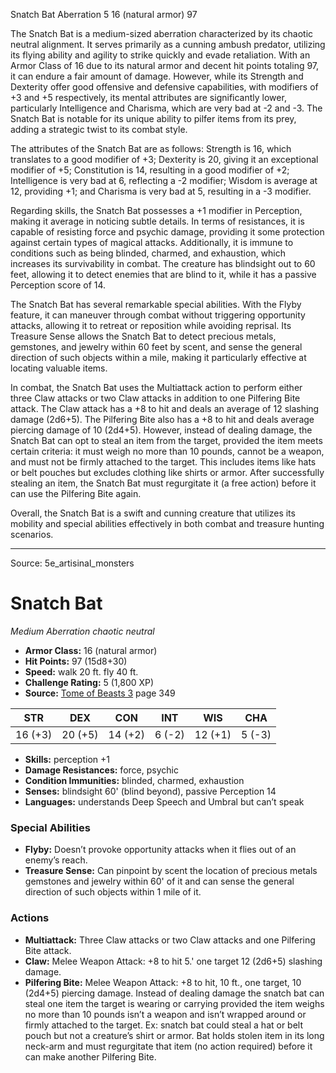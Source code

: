 <MonsterName/>Snatch Bat</MonsterName>
<CreatureType/>Aberration</CreatureType>
<CR/>5</CR>
<AC/>16 (natural armor)</AC>
<HP/>97</HP>
<summary>The Snatch Bat is a medium-sized aberration characterized by its chaotic neutral alignment. It serves primarily as a cunning ambush predator, utilizing its flying ability and agility to strike quickly and evade retaliation. With an Armor Class of 16 due to its natural armor and decent hit points totaling 97, it can endure a fair amount of damage. However, while its Strength and Dexterity offer good offensive and defensive capabilities, with modifiers of +3 and +5 respectively, its mental attributes are significantly lower, particularly Intelligence and Charisma, which are very bad at -2 and -3. The Snatch Bat is notable for its unique ability to pilfer items from its prey, adding a strategic twist to its combat style.</summary>

<detail>

The attributes of the Snatch Bat are as follows: Strength is 16, which translates to a good modifier of +3; Dexterity is 20, giving it an exceptional modifier of +5; Constitution is 14, resulting in a good modifier of +2; Intelligence is very bad at 6, reflecting a -2 modifier; Wisdom is average at 12, providing +1; and Charisma is very bad at 5, resulting in a -3 modifier. 

Regarding skills, the Snatch Bat possesses a +1 modifier in Perception, making it average in noticing subtle details. In terms of resistances, it is capable of resisting force and psychic damage, providing it some protection against certain types of magical attacks. Additionally, it is immune to conditions such as being blinded, charmed, and exhaustion, which increases its survivability in combat. The creature has blindsight out to 60 feet, allowing it to detect enemies that are blind to it, while it has a passive Perception score of 14.

The Snatch Bat has several remarkable special abilities. With the Flyby feature, it can maneuver through combat without triggering opportunity attacks, allowing it to retreat or reposition while avoiding reprisal. Its Treasure Sense allows the Snatch Bat to detect precious metals, gemstones, and jewelry within 60 feet by scent, and sense the general direction of such objects within a mile, making it particularly effective at locating valuable items.

In combat, the Snatch Bat uses the Multiattack action to perform either three Claw attacks or two Claw attacks in addition to one Pilfering Bite attack. The Claw attack has a +8 to hit and deals an average of 12 slashing damage (2d6+5). The Pilfering Bite also has a +8 to hit and deals average piercing damage of 10 (2d4+5). However, instead of dealing damage, the Snatch Bat can opt to steal an item from the target, provided the item meets certain criteria: it must weigh no more than 10 pounds, cannot be a weapon, and must not be firmly attached to the target. This includes items like hats or belt pouches but excludes clothing like shirts or armor. After successfully stealing an item, the Snatch Bat must regurgitate it (a free action) before it can use the Pilfering Bite again. 

Overall, the Snatch Bat is a swift and cunning creature that utilizes its mobility and special abilities effectively in both combat and treasure hunting scenarios.</detail>



---

Source: 5e_artisinal_monsters

# Snatch Bat

*Medium* *Aberration* *chaotic neutral*

- **Armor Class:** 16 (natural armor)
- **Hit Points:** 97 (15d8+30)
- **Speed:** walk 20 ft. fly 40 ft.
- **Challenge Rating:** 5 (1,800 XP)
- **Source:** [Tome of Beasts 3](https://koboldpress.com/kpstore/product/tome-of-beasts-3-for-5th-edition/) page 349

| STR | DEX | CON | INT | WIS | CHA |
| --- | --- | --- | --- | --- | --- |
| 16 (+3) | 20 (+5) | 14 (+2) | 6 (-2) | 12 (+1) | 5 (-3) |

- **Skills:** perception +1
- **Damage Resistances:** force, psychic
- **Condition Immunities:** blinded, charmed, exhaustion
- **Senses:** blindsight 60' (blind beyond), passive Perception 14
- **Languages:** understands Deep Speech and Umbral but can’t speak

### Special Abilities

- **Flyby:** Doesn’t provoke opportunity attacks when it flies out of an enemy’s reach.
- **Treasure Sense:** Can pinpoint by scent the location of precious metals gemstones and jewelry within 60' of it and can sense the general direction of such objects within 1 mile of it.

### Actions

- **Multiattack:** Three Claw attacks or two Claw attacks and one Pilfering Bite attack.
- **Claw:** Melee Weapon Attack: +8 to hit 5.' one target 12 (2d6+5) slashing damage.
- **Pilfering Bite:** Melee Weapon Attack: +8 to hit, 10 ft., one target, 10 (2d4+5) piercing damage. Instead of dealing damage the snatch bat can steal one item the target is wearing or carrying provided the item weighs no more than 10 pounds isn’t a weapon and isn’t wrapped around or firmly attached to the target. Ex: snatch bat could steal a hat or belt pouch but not a creature’s shirt or armor. Bat holds stolen item in its long neck-arm and must regurgitate that item (no action required) before it can make another Pilfering Bite.




